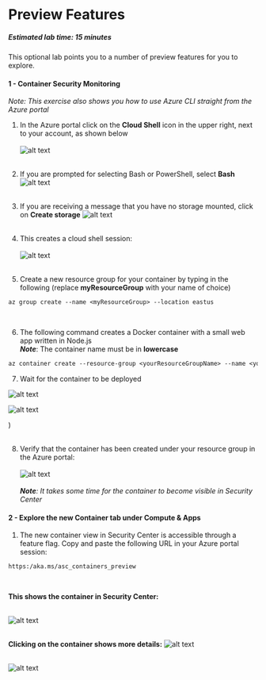 ﻿# Preview Features
##### Estimated lab time: 15 minutes
This optional lab points you to a number of preview features for you to explore.

#### 1 - Container Security Monitoring
*Note: This exercise also shows you how to use Azure CLI straight from the Azure portal*

1. In the Azure portal click on the **Cloud Shell** icon in the upper right, next to your account, as shown below <br><br>
![alt text](https://raw.githubusercontent.com/tianderturpijn/Azure-Security-Center/master/Labs//07%20-%20Preview%20Features/Screenshots/Azure_cli.png
) <br><br>

2. If you are prompted for selecting Bash or PowerShell, select **Bash**
![alt text](https://raw.githubusercontent.com/tianderturpijn/Azure-Security-Center/master/Labs//07%20-%20Preview%20Features/Screenshots/bash_selection.png
) <br><br>

3. If you are receiving a message that you have no storage mounted, click on **Create storage**
![alt text](https://raw.githubusercontent.com/tianderturpijn/Azure-Security-Center/master/Labs//07%20-%20Preview%20Features/Screenshots/create_storage.png
) <br><br>

4. This creates a cloud shell session: <br><br>
![alt text](https://raw.githubusercontent.com/tianderturpijn/Azure-Security-Center/master/Labs//07%20-%20Preview%20Features/Screenshots/bash_cloudshell.png
) <br><br>

5. Create a new resource group for your container by typing in the following (replace **myResourceGroup** with your name of choice)
```text
az group create --name <myResourceGroup> --location eastus
```
<br>

6. The following command creates a Docker container with a small web app written in Node.js <br>
***Note***: The container name must be in **lowercase**

```txt
az container create --resource-group <yourResourceGroupName> --name <yourContainerName> --image microsoft/aci-helloworld --dns-name-label <yourDnsLabel> --ports 80
```
7. Wait for the container to be deployed

![alt text](https://raw.githubusercontent.com/tianderturpijn/Azure-Security-Center/master/Labs/07%20-%20Preview%20Features/Screenshots/container_create.png
)<br>

![alt text](https://raw.githubusercontent.com/tianderturpijn/Azure-Security-Center/master/Labs/07%20-%20Preview%20Features/Screenshots/container_created.png)

) <br><br>

8. Verify that the container has been created under your resource group in the Azure portal: <br><br>
![alt text](https://raw.githubusercontent.com/tianderturpijn/Azure-Security-Center/master/Labs//07%20-%20Preview%20Features/Screenshots/resourcegroup.png
) <br><br>
***Note**: It takes some time for the container to become visible in Security Center* <br>

#### 2 - Explore the new Container tab under Compute & Apps
1. The new container view in Security Center is accessible through a feature flag. Copy and paste the following URL in your Azure portal session:
```text
https:/aka.ms/asc_containers_preview
```
<br>

**This shows the container in Security Center:** <br><br>

![alt text](https://raw.githubusercontent.com/tianderturpijn/Azure-Security-Center/master/Labs//07%20-%20Preview%20Features/Screenshots/container_in_asc.png
) <br><br>

**Clicking on the container shows more details:**
![alt text](https://raw.githubusercontent.com/tianderturpijn/Azure-Security-Center/master/Labs//07%20-%20Preview%20Features/Screenshots/docker_details.png
) <br><br>

![alt text](https://raw.githubusercontent.com/tianderturpijn/Azure-Security-Center/master/Labs//07%20-%20Preview%20Features/Screenshots/docker_details2.png
)


